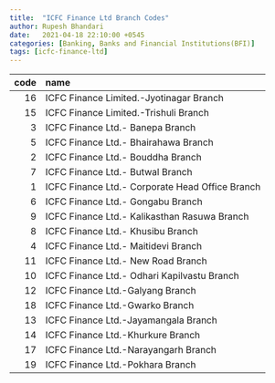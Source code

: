 ```yaml
---
title:  "ICFC Finance Ltd Branch Codes"
author: Rupesh Bhandari
date:   2021-04-18 22:10:00 +0545
categories: [Banking, Banks and Financial Institutions(BFI)]
tags: [icfc-finance-ltd]
---
```


|   code | name                                            |
|-------:|:------------------------------------------------|
|     16 | ICFC Finance Limited.-Jyotinagar Branch         |
|     15 | ICFC Finance Limited.-Trishuli Branch           |
|      3 | ICFC Finance Ltd.- Banepa Branch                |
|      5 | ICFC Finance Ltd.- Bhairahawa Branch            |
|      2 | ICFC Finance Ltd.- Bouddha Branch               |
|      7 | ICFC Finance Ltd.- Butwal Branch                |
|      1 | ICFC Finance Ltd.- Corporate Head Office Branch |
|      6 | ICFC Finance Ltd.- Gongabu Branch               |
|      9 | ICFC Finance Ltd.- Kalikasthan Rasuwa Branch    |
|      8 | ICFC Finance Ltd.- Khusibu Branch               |
|      4 | ICFC Finance Ltd.- Maitidevi Branch             |
|     11 | ICFC Finance Ltd.- New Road Branch              |
|     10 | ICFC Finance Ltd.- Odhari Kapilvastu Branch     |
|     12 | ICFC Finance Ltd.-Galyang Branch                |
|     18 | ICFC Finance Ltd.-Gwarko Branch                 |
|     13 | ICFC Finance Ltd.-Jayamangala Branch            |
|     14 | ICFC Finance Ltd.-Khurkure Branch               |
|     17 | ICFC Finance Ltd.-Narayangarh Branch            |
|     19 | ICFC Finance Ltd.-Pokhara Branch                |